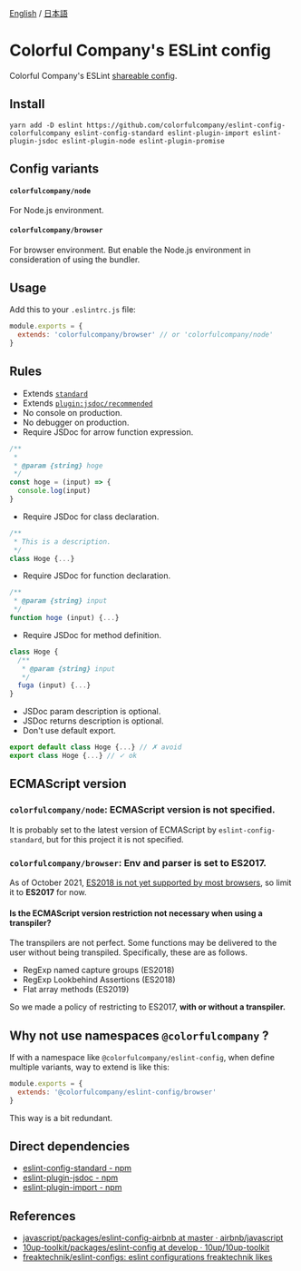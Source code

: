 [English](https://github.com/colorfulcompany/eslint-config-colorfulcompany/blob/main/README.md) / [日本語](https://github.com/colorfulcompany/eslint-config-colorfulcompany/blob/main/README.ja.md)

# Colorful Company's ESLint config

Colorful Company's ESLint [shareable config](https://eslint.org/docs/developer-guide/shareable-configs).

## Install

```
yarn add -D eslint https://github.com/colorfulcompany/eslint-config-colorfulcompany eslint-config-standard eslint-plugin-import eslint-plugin-jsdoc eslint-plugin-node eslint-plugin-promise
```

## Config variants

#### `colorfulcompany/node`
For Node.js environment.

#### `colorfulcompany/browser`
For browser environment. But enable the Node.js environment in consideration of using the bundler.

## Usage

Add this to your `.eslintrc.js` file:
```js
module.exports = {
  extends: 'colorfulcompany/browser' // or 'colorfulcompany/node'
}
```

## Rules
- Extends [`standard`](https://standardjs.com/)
- Extends [`plugin:jsdoc/recommended`](https://github.com/gajus/eslint-plugin-jsdoc)
- No console on production.
- No debugger on production.
- Require JSDoc for arrow function expression.
```js
/**
 *
 * @param {string} hoge
 */
const hoge = (input) => {
  console.log(input)
}
```
- Require JSDoc for class declaration.
```js
/**
 * This is a description.
 */
class Hoge {...}
```
- Require JSDoc for function declaration.
```js
/**
 * @param {string} input
 */
function hoge (input) {...}
```
- Require JSDoc for method definition.
```js
class Hoge {
  /**
   * @param {string} input
   */
  fuga (input) {...}
}
```
- JSDoc param description is optional.
- JSDoc returns description is optional.
- Don't use default export.
```js
export default class Hoge {...} // ✗ avoid
export class Hoge {...} // ✓ ok
```

## ECMAScript version
### `colorfulcompany/node`: ECMAScript version is not specified.
It is probably set to the latest version of ECMAScript by `eslint-config-standard`, but for this project it is not specified.

### `colorfulcompany/browser`: Env and parser is set to ES2017.
As of October 2021, [ES2018 is not yet supported by most browsers](https://caniuse.com/?feats=mdn-javascript_builtins_regexp_dotall,mdn-javascript_builtins_regexp_lookbehind_assertion,mdn-javascript_builtins_regexp_named_capture_groups,mdn-javascript_builtins_regexp_property_escapes,mdn-javascript_builtins_symbol_asynciterator,mdn-javascript_functions_method_definitions_async_generator_methods,mdn-javascript_grammar_template_literals_template_literal_revision,mdn-javascript_operators_destructuring_rest_in_objects,mdn-javascript_operators_spread_spread_in_destructuring,promise-finally), so limit it to **ES2017** for now.

#### Is the ECMAScript version restriction not necessary when using a transpiler?
The transpilers are not perfect. Some functions may be delivered to the user without being transpiled. Specifically, these are as follows.
- RegExp named capture groups (ES2018)
- RegExp Lookbehind Assertions (ES2018)
- Flat array methods (ES2019)

So we made a policy of restricting to ES2017, **with or without a transpiler.**

## Why not use namespaces `@colorfulcompany` ?
If with a namespace like `@colorfulcompany/eslint-config`, when define multiple variants, way to extend is like this:

```js
module.exports = {
  extends: '@colorfulcompany/eslint-config/browser'
}
```

This way is a bit redundant.

## Direct dependencies

- [eslint\-config\-standard \- npm](https://www.npmjs.com/package/eslint-config-standard)
- [eslint\-plugin\-jsdoc \- npm](https://www.npmjs.com/package/eslint-plugin-jsdoc)
- [eslint\-plugin\-import \- npm](https://www.npmjs.com/package/eslint-plugin-import)

## References

- [javascript/packages/eslint\-config\-airbnb at master · airbnb/javascript](https://github.com/airbnb/javascript/tree/master/packages/eslint-config-airbnb)
- [10up\-toolkit/packages/eslint\-config at develop · 10up/10up\-toolkit](https://github.com/10up/10up-toolkit/tree/develop/packages/eslint-config)
- [freaktechnik/eslint\-configs: eslint configurations freaktechnik likes](https://github.com/freaktechnik/eslint-configs)
